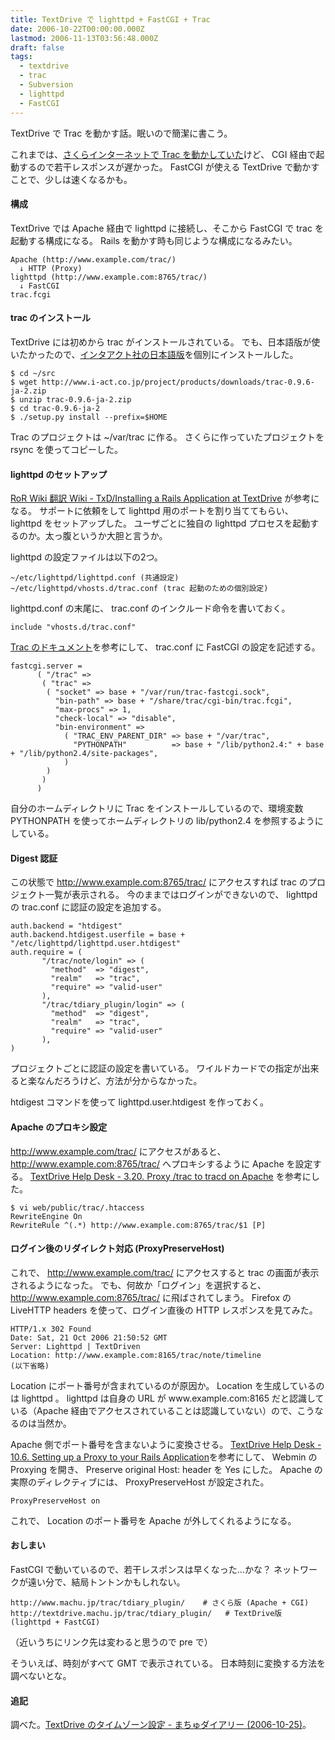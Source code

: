 ```yaml
---
title: TextDrive で lighttpd + FastCGI + Trac
date: 2006-10-22T00:00:00.000Z
lastmod: 2006-11-13T03:56:48.000Z
draft: false
tags:
  - textdrive
  - trac
  - Subversion
  - lighttpd
  - FastCGI
---
```


TextDrive で Trac を動かす話。眠いので簡潔に書こう。

これまでは、[さくらインターネットで Trac を動かしていた](/posts/20060527/p01)けど、 CGI 経由で起動するので若干レスポンスが遅かった。 FastCGI が使える TextDrive で動かすことで、少しは速くなるかも。

#### 構成

TextDrive では Apache 経由で lighttpd に接続し、そこから FastCGI で trac を起動する構成になる。 Rails を動かす時も同じような構成になるみたい。

```
Apache (http://www.example.com/trac/)
  ↓ HTTP (Proxy)
lighttpd (http://www.example.com:8765/trac/)
  ↓ FastCGI
trac.fcgi
```

#### trac のインストール

TextDrive には初めから trac がインストールされている。 でも、日本語版が使いたかったので、[インタアクト社の日本語版](http://www.i-act.co.jp/project/products/products.html)を個別にインストールした。

```
$ cd ~/src
$ wget http://www.i-act.co.jp/project/products/downloads/trac-0.9.6-ja-2.zip
$ unzip trac-0.9.6-ja-2.zip
$ cd trac-0.9.6-ja-2
$ ./setup.py install --prefix=$HOME
```

Trac のプロジェクトは \~/var/trac に作る。 さくらに作っていたプロジェクトを rsync を使ってコピーした。

#### lighttpd のセットアップ

[RoR Wiki 翻訳 Wiki - TxD/Installing a Rails Application at TextDrive](http://techno.hippy.jp/rorwiki/?TxD%2FInstalling+a+Rails+Application+at+TextDrive) が参考になる。 サポートに依頼をして lighttpd 用のポートを割り当ててもらい、 lighttpd をセットアップした。 ユーザごとに独自の lighttpd プロセスを起動するのか。太っ腹というか大胆と言うか。

lighttpd の設定ファイルは以下の2つ。

```
~/etc/lighttpd/lighttpd.conf (共通設定)
~/etc/lighttpd/vhosts.d/trac.conf (trac 起動のための個別設定)
```

lighttpd.conf の末尾に、 trac.conf のインクルード命令を書いておく。

```
include "vhosts.d/trac.conf"
```

[Trac のドキュメント](http://trac.edgewall.org/wiki/TracFastCgi)を参考にして、 trac.conf に FastCGI の設定を記述する。

```
fastcgi.server =
      ( "/trac" =>
       ( "trac" =>
        ( "socket" => base + "/var/run/trac-fastcgi.sock",
          "bin-path" => base + "/share/trac/cgi-bin/trac.fcgi",
          "max-procs" => 1,
          "check-local" => "disable",
          "bin-environment" =>
            ( "TRAC_ENV_PARENT_DIR" => base + "/var/trac",
              "PYTHONPATH"          => base + "/lib/python2.4:" + base + "/lib/python2.4/site-packages",
            )
        )
       )
      )
```

自分のホームディレクトリに Trac をインストールしているので、環境変数 PYTHONPATH を使ってホームディレクトリの lib/python2.4 を参照するようにしている。

#### Digest 認証

この状態で <http://www.example.com:8765/trac/> にアクセスすれば trac のプロジェクト一覧が表示される。 今のままではログインができないので、 lighttpd の trac.conf に認証の設定を追加する。

```
auth.backend = "htdigest"
auth.backend.htdigest.userfile = base + "/etc/lighttpd/lighttpd.user.htdigest"
auth.require = (
       "/trac/note/login" => (
         "method"  => "digest",
         "realm"   => "trac",
         "require" => "valid-user"
       ),
       "/trac/tdiary_plugin/login" => (
         "method"  => "digest",
         "realm"   => "trac",
         "require" => "valid-user"
       ),
)
```

プロジェクトごとに認証の設定を書いている。 ワイルドカードでの指定が出来ると楽なんだろうけど、方法が分からなかった。

htdigest コマンドを使って lighttpd.user.htdigest を作っておく。

#### Apache のプロキシ設定

<http://www.example.com/trac/> にアクセスがあると、 <http://www.example.com:8765/trac/> へプロキシするように Apache を設定する。 [TextDrive Help Desk - 3.20. Proxy /trac to tracd on Apache](http://help.textdrive.com/index.php?pg=kb.page&id=130) を参考にした。

```
$ vi web/public/trac/.htaccess
RewriteEngine On
RewriteRule ^(.*) http://www.example.com:8765/trac/$1 [P]
```

#### ログイン後のリダイレクト対応 (ProxyPreserveHost)

これで、 <http://www.example.com/trac/> にアクセスすると trac の画面が表示されるようになった。 でも、何故か「ログイン」を選択すると、 <http://www.example.com:8765/trac/> に飛ばされてしまう。 Firefox の LiveHTTP headers を使って、ログイン直後の HTTP レスポンスを見てみた。

```
HTTP/1.x 302 Found
Date: Sat, 21 Oct 2006 21:50:52 GMT
Server: Lighttpd | TextDriven
Location: http://www.example.com:8165/trac/note/timeline
(以下省略)
```

Location にポート番号が含まれているのが原因か。 Location を生成しているのは lighttpd 。 lighttpd は自身の URL が www\.example.com:8165 だと認識している（Apache 経由でアクセスされていることは認識していない）ので、こうなるのは当然か。

Apache 側でポート番号を含まないように変換させる。 [TextDrive Help Desk - 10.6. Setting up a Proxy to your Rails Application](http://help.textdrive.com/index.php?pg=kb.page&id=255)を参考にして、 Webmin の Proxying を開き、 Preserve original Host: header を Yes にした。 Apache の実際のディレクティブには、 ProxyPreserveHost が設定された。

```
ProxyPreserveHost on
```

これで、 Location のポート番号を Apache が外してくれるようになる。

#### おしまい

FastCGI で動いているので、若干レスポンスは早くなった…かな？ ネットワークが遠い分で、結局トントンかもしれない。

```
http://www.machu.jp/trac/tdiary_plugin/    # さくら版 (Apache + CGI)
http://textdrive.machu.jp/trac/tdiary_plugin/   # TextDrive版 (lighttpd + FastCGI)
```

（近いうちにリンク先は変わると思うので pre で）

そういえば、時刻がすべて GMT で表示されている。 日本時刻に変換する方法を調べないとな。

#### 追記

調べた。[TextDrive のタイムゾーン設定 - まちゅダイアリー (2006-10-25)](/posts/20061025/p02)。
